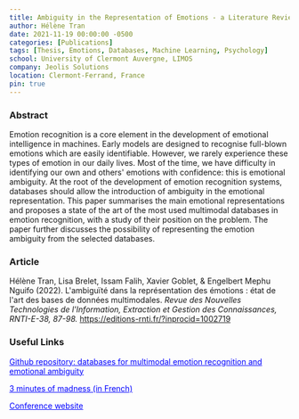 ```yaml
---
title: Ambiguity in the Representation of Emotions - a Literature Review of Multimodal Databases
author: Hélène Tran
date: 2021-11-19 00:00:00 -0500
categories: [Publications]
tags: [Thesis, Emotions, Databases, Machine Learning, Psychology]
school: University of Clermont Auvergne, LIMOS
company: Jeolis Solutions
location: Clermont-Ferrand, France
pin: true
---
```


### Abstract 
Emotion recognition is a core element in the development of emotional intelligence in machines. Early models are designed to recognise full-blown emotions which are easily identifiable. However, we rarely experience these types of emotion in our daily lives. Most of the time, we have difficulty in identifying our own and others' emotions with confidence: this is emotional ambiguity. At the root of the development of emotion recognition systems, databases should allow the introduction of ambiguity in the emotional representation. This paper summarises the main emotional representations and proposes a state of the art of the most used multimodal databases in emotion recognition, with a study of their position on the problem. The paper further discusses the possibility of representing the emotion ambiguity from the selected databases.
 
### Article
Hélène Tran, Lisa Brelet, Issam Falih, Xavier Goblet, & Engelbert Mephu Nguifo (2022). L'ambiguïté dans la représentation des émotions : état de l'art des bases de données multimodales. *Revue des Nouvelles Technologies de l'Information, Extraction et Gestion des Connaissances, RNTI-E-38, 87-98.* <a style="color:Blue" href="https://editions-rnti.fr/?inprocid=1002719">https://editions-rnti.fr/?inprocid=1002719</a> 

### Useful Links
<a class="post-tag" style="color:Blue" href="https://github.com/helenetran3/SOTA-Multimodal-Emotion-Recognition">Github repository: databases for multimodal emotion recognition and emotional ambiguity</a>

<a class="post-tag" style="color:Blue" href="https://www.youtube.com/watch?v=pDQ1hpQJF8Q&list=PLApKApkHPMWHARfMnXMfYRyskRIv_huxM&index=10">3 minutes of madness (in French)</a>

<a class="post-tag" style="color:Blue" href="https://egc2022.univ-tours.fr/">Conference website</a>
